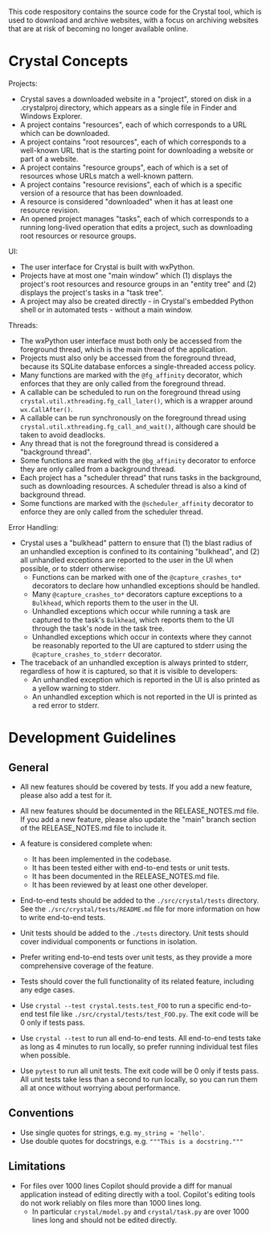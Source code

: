 This code respository contains the source code for the Crystal tool, 
which is used to download and archive websites, 
with a focus on archiving websites that are at risk of becoming no longer available online.

# Crystal Concepts

Projects:

* Crystal saves a downloaded website in a "project", stored on disk in a .crystalproj directory, which appears as a single file in Finder and Windows Explorer.
* A project contains "resources", each of which corresponds to a URL which can be downloaded.
* A project contains "root resources", each of which corresponds to a well-known URL that is the starting point for downloading a website or part of a website.
* A project contains "resource groups", each of which is a set of resources whose URLs match a well-known pattern.
* A project contains "resource revisions", each of which is a specific version of a resource that has been downloaded.
* A resource is considered "downloaded" when it has at least one resource revision.
* An opened project manages "tasks", each of which corresponds to a running long-lived operation that edits a project, such as downloading root resources or resource groups.

UI:

* The user interface for Crystal is built with wxPython.
* Projects have at most one "main window" which (1) displays the project's root resources and resource groups in an "entity tree" and (2) displays the project's tasks in a "task tree".
* A project may also be created directly - in Crystal's embedded Python shell or in automated tests - without a main window.

Threads:

* The wxPython user interface must both only be accessed from the foreground thread, which is the main thread of the application.
* Projects must also only be accessed from the foreground thread, because its SQLite database enforces a single-threaded access policy.
* Many functions are marked with the `@fg_affinity` decorator, which enforces that they are only called from the foreground thread.
* A callable can be scheduled to run on the foreground thread using `crystal.util.xthreading.fg_call_later()`, which is a wrapper around `wx.CallAfter()`.
* A callable can be run synchronously on the foreground thread using `crystal.util.xthreading.fg_call_and_wait()`, although care should be taken to avoid deadlocks.
* Any thread that is not the foreground thread is considered a "background thread".
* Some functions are marked with the `@bg_affinity` decorator to enforce they are only called from a background thread.
* Each project has a "scheduler thread" that runs tasks in the background, such as downloading resources. A scheduler thread is also a kind of background thread.
* Some functions are marked with the `@scheduler_affinity` decorator to enforce they are only called from the scheduler thread.

Error Handling:

* Crystal uses a "bulkhead" pattern to ensure that (1) the blast radius of an unhandled exception is confined to its containing "bulkhead", and (2) all unhandled exceptions are reported to the user in the UI when possible, or to stderr otherwise:
    * Functions can be marked with one of the `@capture_crashes_to*` decorators to declare how unhandled exceptions should be handled.
    * Many `@capture_crashes_to*` decorators capture exceptions to a `Bulkhead`, which reports them to the user in the UI.
    * Unhandled exceptions which occur while running a task are captured to the task's `Bulkhead`, which reports them to the UI through the task's node in the task tree.
    * Unhandled exceptions which occur in contexts where they cannot be reasonably reported to the UI are captured to stderr using the `@capture_crashes_to_stderr` decorator.
* The traceback of an unhandled exception is always printed to stderr, regardless of how it is captured, so that it is visible to developers:
    * An unhandled exception which is reported in the UI is also printed as a yellow warning to stderr.
    * An unhandled exception which is not reported in the UI is printed as a red error to stderr.

# Development Guidelines

## General

* All new features should be covered by tests. If you add a new feature, please also add a test for it.
* All new features should be documented in the RELEASE_NOTES.md file. If you add a new feature, please also update the "main" branch section of the RELEASE_NOTES.md file to include it.
* A feature is considered complete when:
    * It has been implemented in the codebase.
    * It has been tested either with end-to-end tests or unit tests.
    * It has been documented in the RELEASE_NOTES.md file.
    * It has been reviewed by at least one other developer.

* End-to-end tests should be added to the `./src/crystal/tests` directory. See the `./src/crystal/tests/README.md` file for more information on how to write end-to-end tests.
* Unit tests should be added to the `./tests` directory. Unit tests should cover individual components or functions in isolation.
* Prefer writing end-to-end tests over unit tests, as they provide a more comprehensive coverage of the feature.
* Tests should cover the full functionality of its related feature, including any edge cases.

* Use `crystal --test crystal.tests.test_FOO` to run a specific end-to-end test file like `./src/crystal/tests/test_FOO.py`. The exit code will be 0 only if tests pass.
* Use `crystal --test` to run all end-to-end tests. All end-to-end tests take as long as 4 minutes to run locally, so prefer running individual test files when possible.
* Use `pytest` to run all unit tests. The exit code will be 0 only if tests pass. All unit tests take less than a second to run locally, so you can run them all at once without worrying about performance.

## Conventions

* Use single quotes for strings, e.g. `my_string = 'hello'`.
* Use double quotes for docstrings, e.g. `"""This is a docstring."""`

## Limitations

* For files over 1000 lines Copilot should provide a diff for manual application instead of editing directly with a tool. Copilot's editing tools do not work reliably on files more than 1000 lines long.
    * In particular `crystal/model.py` and `crystal/task.py` are over 1000 lines long and should not be edited directly.
